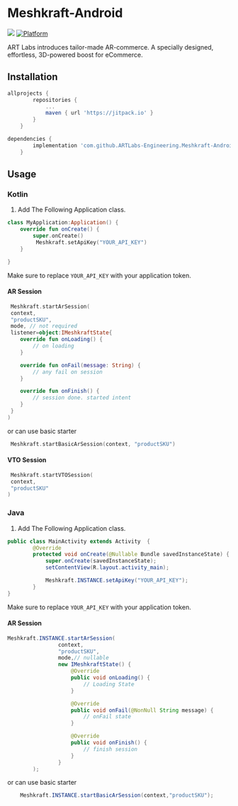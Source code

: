 # Meshkraft-Android

[![](https://jitpack.io/v/ARTLabs-Engineering/Meshkraft-Android.svg)](https://jitpack.io/#ARTLabs-Engineering/Meshkraft-Android)
[![Platform](https://img.shields.io/badge/Platform-Android-green)](https://cocoapods.org/pods/Meshkraft)

ART Labs introduces tailor-made AR-commerce. A specially designed, effortless, 3D-powered boost for eCommerce.

## Installation

```gradle
allprojects {
		repositories {
			...
			maven { url 'https://jitpack.io' }
		}
	}
```

```gradle
dependencies {
        implementation 'com.github.ARTLabs-Engineering.Meshkraft-Android:meshkraft:1.3.0'
	}
```

## Usage

### Kotlin

1. Add The Following Application class.

```Kotlin
class MyApplication:Application() {
    override fun onCreate() {
        super.onCreate()
         Meshkraft.setApiKey("YOUR_API_KEY")
    }

}
```

Make sure to replace `YOUR_API_KEY` with your application token.

#### AR Session

```Kotlin
 Meshkraft.startArSession(
 context,
 "productSKU",
 mode, // not required
 listener=object:IMeshkraftState{
    override fun onLoading() {
        // on loading
    }

    override fun onFail(message: String) {
        // any fail on session
    }

    override fun onFinish() {
        // session done. started intent
    }
 }
)
```

or can use basic starter

```Kotlin
 Meshkraft.startBasicArSession(context, "productSKU")
```

#### VTO Session

```Kotlin
 Meshkraft.startVTOSession(
 context,
 "productSKU"
)
```

### Java

1. Add The Following Application class.

```Java
public class MainActivity extends Activity  {
        @Override
        protected void onCreate(@Nullable Bundle savedInstanceState) {
            super.onCreate(savedInstanceState);
            setContentView(R.layout.activity_main);

            Meshkraft.INSTANCE.setApiKey("YOUR_API_KEY");
        }
}
```

Make sure to replace `YOUR_API_KEY` with your application token.

#### AR Session

```Java
Meshkraft.INSTANCE.startArSession(
                context,
                "productSKU",
                mode,// nullable
                new IMeshkraftState() {
                    @Override
                    public void onLoading() {
                        // Loading State
                    }

                    @Override
                    public void onFail(@NonNull String message) {
                        // onFail state
                    }

                    @Override
                    public void onFinish() {
                        // finish session
                    }
                }
        );
```

or can use basic starter

```Java
    Meshkraft.INSTANCE.startBasicArSession(context,"productSKU");
```
